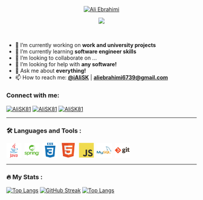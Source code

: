 <p align="center">
  <a href="https://github.com/AliSK81">
    <img src="https://readme-typing-svg.demolab.com?font=Fira+Code&size=30&duration=100&pause=800&color=F70000&center=true&width=435&lines=Ali+Ebrahimi" alt="Ali Ebrahimi" /></a>
</p>

<p align="center">
  <a href="http://elhadjx.me">
    <img src="https://readme-typing-svg.demolab.com?font=Fira+Code&size=30&duration=1000&pause=1000&color=F70000&center=true&width=435&lines=Developer;Computer+Engineering;Java+%7C+Spring+Boot" /></a>
</p>

<img src="https://komarev.com/ghpvc/?username=AliSK81&style=flat-square&color=F70000" alt=""/>

- 🔭 I’m currently working on **work and university projects**
- 🌱 I’m currently learning **software engineer skills**
- 👯 I’m looking to collaborate on ...
- 🤔 I’m looking for help with **any software!**
- 💬 Ask me about **everything!**
- 📫 How to reach me: [**@iAliSK**](https://t.me/iAliSK) | **aliebrahimi6739@gmail.com**

<h3 align="left">Connect with me:</h3>
<p align="left">
<a href="https://twitter.com/AliSK81" target="blank"><img align="center" src="https://raw.githubusercontent.com/rahuldkjain/github-profile-readme-generator/master/src/images/icons/Social/twitter.svg" alt="AliSK81" height="30" width="40" /></a>
<a href="https://linkedin.com/in/AliSK81" target="blank"><img align="center" src="https://raw.githubusercontent.com/rahuldkjain/github-profile-readme-generator/master/src/images/icons/Social/linked-in-alt.svg" alt="AliSK81" height="30" width="40" /></a>
<a href="https://instagram.com/_shabaham_" target="blank"><img align="center" src="https://raw.githubusercontent.com/rahuldkjain/github-profile-readme-generator/master/src/images/icons/Social/instagram.svg" alt="AliSK81" height="30" width="40" /></a>
</p>

---

### :hammer_and_wrench: Languages and Tools :
<div>
  <img src="https://github.com/devicons/devicon/blob/master/icons/java/java-original-wordmark.svg" title="Java" alt="Java" width="40" height="40"/>&nbsp;
  <img src="https://github.com/devicons/devicon/blob/master/icons/spring/spring-original-wordmark.svg" title="Spring" alt="Spring" width="40" height="40"/>&nbsp;
  <img src="https://github.com/devicons/devicon/blob/master/icons/css3/css3-plain-wordmark.svg"  title="CSS3" alt="CSS" width="40" height="40"/>&nbsp;
  <img src="https://github.com/devicons/devicon/blob/master/icons/html5/html5-original.svg" title="HTML5" alt="HTML" width="40" height="40"/>&nbsp;
  <img src="https://github.com/devicons/devicon/blob/master/icons/javascript/javascript-original.svg" title="JavaScript" alt="JavaScript" width="40" height="40"/>&nbsp;
  <img src="https://github.com/devicons/devicon/blob/master/icons/mysql/mysql-original-wordmark.svg" title="MySQL"  alt="MySQL" width="40" height="40"/>&nbsp;
  <img src="https://github.com/devicons/devicon/blob/master/icons/git/git-original-wordmark.svg" title="Git" **alt="Git" width="40" height="40"/>
</div>

---

### :fire: My Stats :
[![Top Langs](https://github-readme-stats.vercel.app/api?username=AliSK81&show_icons=true&theme=dark&locale=en)](https://github.com/anuraghazra/github-readme-stats)
[![GitHub Streak](https://github-readme-stats.vercel.app/api/top-langs?username=AliSK81&show_icons=true&theme=dark&title_color=ffffff&text_color=ffffff&locale=en&layout=compact)](https://git.io/streak-stats)
[![Top Langs](https://github-readme-streak-stats.herokuapp.com/?user=AliSK81&theme=dark)](https://github.com/anuraghazra/github-readme-stats)

